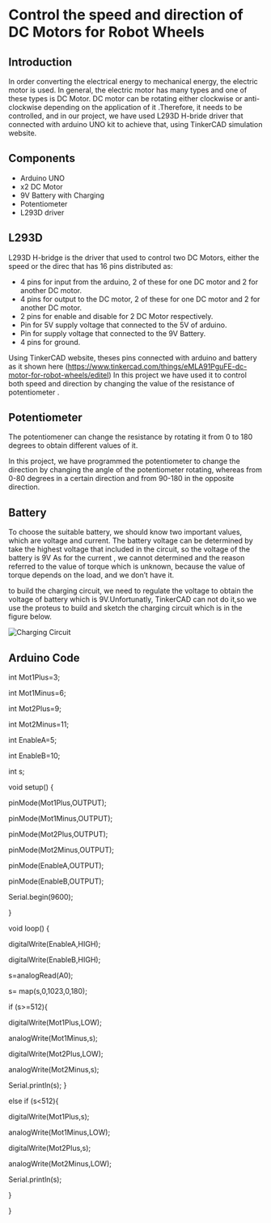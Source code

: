 # Control the speed and direction of DC Motors for Robot Wheels
## Introduction 
In order converting the electrical energy to mechanical energy, the electric motor is used. In general, the electric motor has many types and one of these types is DC Motor.
DC motor can be rotating either clockwise or anti-clockwise depending on the application of it .Therefore, it needs to be controlled, and in our project, we have used L293D H-bride driver that connected with arduino UNO kit to achieve that, using TinkerCAD simulation website.

## Components
*	Arduino UNO
*	x2 DC Motor
*	9V Battery with Charging
*	Potentiometer
*	L293D driver

## L293D
L293D H-bridge is the driver that used to control two DC Motors, either the speed or the direc  that has 16 pins distributed as:
*	4 pins for input from the arduino, 2 of these for one DC motor and 2 for another DC motor.
*	4 pins for output to the DC motor, 2 of these for one DC motor and 2 for another DC motor.
*	2 pins for enable and disable for 2 DC Motor respectively.
*	Pin for 5V supply voltage that connected to the 5V of arduino.
*	Pin for supply voltage that connected to the 9V Battery.
*	4 pins for ground.

Using TinkerCAD website, theses pins connected with arduino and battery as it shown here (https://www.tinkercad.com/things/eMLA91PguFE-dc-motor-for-robot-wheels/editel)
In this project we have used it to control both speed and direction by changing the value of the resistance of potentiometer .


## Potentiometer
The potentiomener can change the resistance by rotating it from 0 to 180 degrees to obtain different values of it.

In this project, we have programmed the potentiometer to change the direction by changing the angle of the potentiometer rotating, whereas from 0-80 degrees in a certain direction and from 90-180 in the opposite direction.

## Battery
To choose the suitable battery, we should know two important values, which are voltage and current.
The battery voltage can be determined by take the highest voltage that included in the circuit, so the voltage of the battery is 9V
As for the current , we cannot determined and the reason referred to the value of torque which is unknown, because the value of torque depends on the load, and we don’t have it.

to build the charging circuit, we need to regulate the voltage to obtain the voltage of battery which is 9V.Unfortunatly, TinkerCAD can not do it,so we use the proteus to build and sketch the charging circuit which is in the figure below.

![Charging Circuit](https://user-images.githubusercontent.com/85504873/125182513-4aae6380-e217-11eb-9a51-e11aef9c0d62.png)

## Arduino Code
int Mot1Plus=3;

int Mot1Minus=6;

int Mot2Plus=9;

int Mot2Minus=11;

int EnableA=5;

int EnableB=10;

int s;

void setup() {

pinMode(Mot1Plus,OUTPUT);

pinMode(Mot1Minus,OUTPUT);

pinMode(Mot2Plus,OUTPUT);

pinMode(Mot2Minus,OUTPUT);

pinMode(EnableA,OUTPUT);

pinMode(EnableB,OUTPUT);

Serial.begin(9600);


}


void loop() {

digitalWrite(EnableA,HIGH);

digitalWrite(EnableB,HIGH);

s=analogRead(A0);

s= map(s,0,1023,0,180);
 

if (s>=512){

digitalWrite(Mot1Plus,LOW);

analogWrite(Mot1Minus,s);

digitalWrite(Mot2Plus,LOW);

analogWrite(Mot2Minus,s);
  
  Serial.println(s);
  }
  
  else if (s<512){
  
  digitalWrite(Mot1Plus,s);
  
  analogWrite(Mot1Minus,LOW);
  
  digitalWrite(Mot2Plus,s);
  
  analogWrite(Mot2Minus,LOW);
  
  Serial.println(s);

}


}
